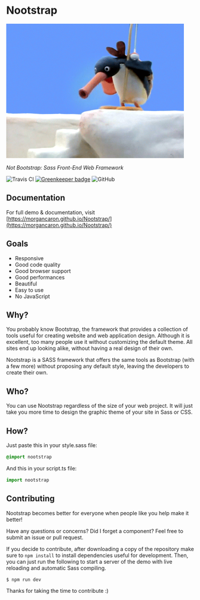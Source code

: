 # Nootstrap

[![Nootstrap](src/docs/img/assets/nootnoot.gif)](https://morgancaron.github.io/Nootstrap/)

*Not Bootstrap: Sass Front-End Web Framework*

![Travis CI](https://img.shields.io/travis/com/MorganCaron/Nootstrap.svg?style=flat-square)
[![Greenkeeper badge](https://badges.greenkeeper.io/MorganCaron/Nootstrap.svg?style=flat-square)](https://greenkeeper.io/)
![GitHub](https://img.shields.io/github/license/MorganCaron/Nootstrap.svg?style=flat-square)

## Documentation

For full demo & documentation, visit [https://morgancaron.github.io/Nootstrap/](https://morgancaron.github.io/Nootstrap/)

## Goals

- Responsive
- Good code quality
- Good browser support
- Good performances
- Beautiful
- Easy to use
- No JavaScript


## Why?

You probably know Bootstrap, the framework that provides a collection of tools useful for creating website and web application design.
Although it is excellent, too many people use it without customizing the default theme. All sites end up looking alike, without having a real design of their own.

Nootstrap is a SASS framework that offers the same tools as Bootstrap (with a few more) without proposing any default style, leaving the developers to create their own.

## Who?

You can use Nootstrap regardless of the size of your web project. It will just take you more time to design the graphic theme of your site in Sass or CSS.

## How?

Just paste this in your style.sass file:
```sass
@import nootstrap
```
And this in your script.ts file:
```ts
import nootstrap
```

## Contributing

Nootstrap becomes better for everyone when people like you help make it better!

Have any questions or concerns? Did I forget a component? Feel free to submit an issue or pull request.

If you decide to contribute, after downloading a copy of the repository make sure to `npm install` to install dependencies useful for development. Then, you can just run the following to start a server of the demo with live reloading and automatic Sass compiling.

```
$ npm run dev
```

Thanks for taking the time to contribute :)
